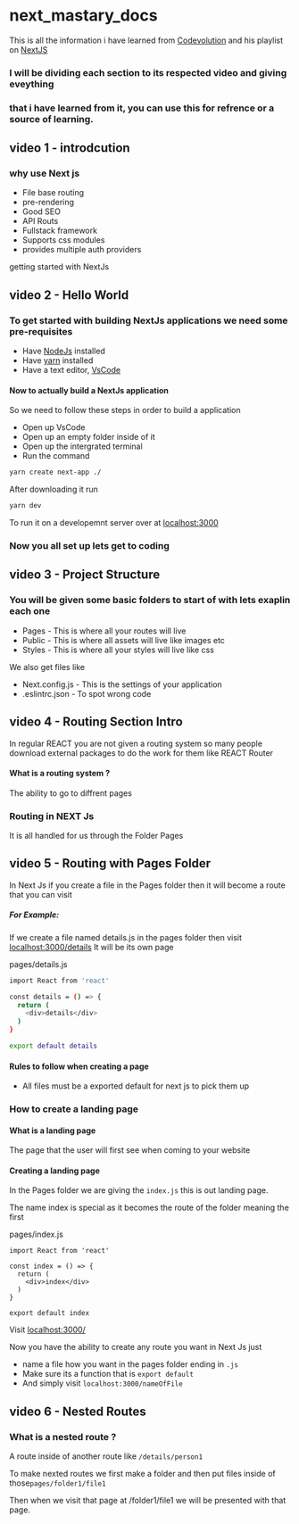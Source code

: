 # next_mastary_docs

This is all the information i have learned from [
Codevolution](https://www.youtube.com/watch?v=GOdu5C8JzL8&list=PLC3y8-rFHvwgC9mj0qv972IO5DmD-H0ZH&index=14)
and his playlist on [NextJS](https://www.youtube.com/watch?v=GOdu5C8JzL8&list=PLC3y8-rFHvwgC9mj0qv972IO5DmD-H0ZH&index=14)

### I will be dividing each section to its respected video and giving eveything 
### that i have learned from it, you can use this for refrence or a source of learning.



## video 1 - introdcution

### why use Next js

- File base routing
- pre-rendering
- Good SEO
- API Routs
- Fullstack framework
- Supports css modules
- provides multiple auth providers


getting started with NextJs

## video 2 - Hello World

### To get started with building NextJs applications we need some pre-requisites

- Have [NodeJs](https://nodejs.org/en/) installed
- Have [yarn](https://classic.yarnpkg.com/lang/en/docs/install/#mac-stable) installed
- Have a text editor, [VsCode](https://code.visualstudio.com/download)

#### Now to actually build a NextJs application

So we need to follow these steps in order to build a application

- Open up VsCode
- Open up an empty folder inside of it 
- Open up the intergrated terminal
- Run the command 
```bash 
yarn create next-app ./ 
```
After downloading it run 
```bash
yarn dev
```
To run it on a developemnt server over at [localhost:3000](http://localhost:3000/)

### Now you all set up lets get to coding


## video 3 - Project Structure

### You will be given some basic folders to start of with lets exaplin each one

- Pages - This is where all your routes will live
- Public - This is where all assets will live like images etc
- Styles - This is where all your styles will live like css 

We also get files like 
- Next.config.js - This is the settings of your application
- .eslintrc.json - To spot wrong code

## video 4 - Routing Section Intro

In regular REACT you are not given a routing system so many people download external packages to do the work for them like 
REACT Router

#### What is a routing system ?

The ability to go to diffrent pages

### Routing in NEXT Js

It is all handled for us through the Folder Pages

## video 5 - Routing with Pages Folder

In Next Js if you create a file in the Pages folder then it will become a route that you can visit

##### For Example:

If we create a file named details.js in the pages folder then visit [localhost:3000/details](http://localhost:3000/details) It will be 
its own page

pages/details.js
```bash
import React from 'react'

const details = () => {
  return (
    <div>details</div>
  )
}

export default details
```
#### Rules to follow when creating a page
- All files must be a exported default for next js to pick them up

### How to create a landing page

#### What is a landing page
The page that the user will first see when coming to your website

#### Creating a landing page

In the Pages folder we are giving the ``` index.js ``` this is out landing page.

The name index is special as it becomes the route of the folder meaning the first

pages/index.js
```
import React from 'react'

const index = () => {
  return (
    <div>index</div>
  )
}

export default index
```

Visit [localhost:3000/](http://localhost:3000/)

Now you have the ability to create any route you want in Next Js just

- name a file how you want in the pages folder ending in ```.js```
- Make sure its a function that is ```export default ```
- And simply visit ```localhost:3000/nameOfFile ```


## video 6 - Nested Routes

### What is a nested route ?

A route inside of another route like ``` /details/person1 ```

To make nexted routes we first make a folder and then put files inside of those```pages/folder1/file1```

Then when we visit that page at /folder1/file1 we will be presented with that page.
